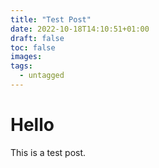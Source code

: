 ```yaml
---
title: "Test Post"
date: 2022-10-18T14:10:51+01:00
draft: false
toc: false
images:
tags:
  - untagged
---
```


# Hello
This is a test post.
